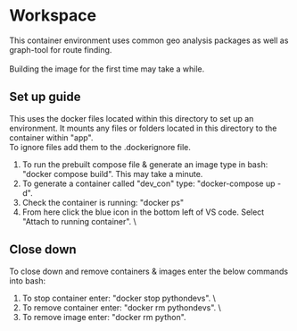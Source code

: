 # Workspace

This container environment uses common geo analysis packages as well as graph-tool for route finding. \
\
Building the image for the first time may take a while.

## Set up guide

This uses the docker files located within this directory to set up an environment. It mounts any files or folders located in this directory to the container within "app". \
To ignore files add them to the .dockerignore file.

1. To run the prebuilt compose file & generate an image type in bash: "docker compose build". This may take a minute.
2. To generate a container called "dev_con" type: "docker-compose up -d".
3. Check the container is running: "docker ps"
4. From here click the blue icon in the bottom left of VS code. Select "Attach to running container".
\

## Close down

To close down and remove containers & images enter the below commands into bash:

1. To stop container enter: "docker stop pythondevs". \
2. To remove container enter: "docker rm pythondevs". \
3. To remove image enter: "docker rm python".
